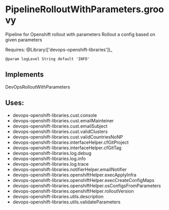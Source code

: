 # PipelineRolloutWithParameters.groovy
   Pipeline for Openshift rollout with parameters
   Rollout a config based on given parameters
  
   Requires: @Library(['devops-openshift-libraries'])_
  
    @param logLevel String default 'INFO'
  
## Implements
   DevOpsRolloutWithParameters
  
## Uses:
- devops-openshift-libraries.cust.console
- devops-openshift-libraries.cust.emailMainteiner
- devops-openshift-libraries.cust.emailSubject
- devops-openshift-libraries.cust.validClusters
- devops-openshift-libraries.cust.validCountriesNoNP
- devops-openshift-libraries.interfaceHelper.cfGitProject
- devops-openshift-libraries.interfaceHelper.cfGitTag
- devops-openshift-libraries.log.debug
- devops-openshift-libraries.log.info
- devops-openshift-libraries.log.trace
- devops-openshift-libraries.notifierHelper.emailNotifier
- devops-openshift-libraries.openshiftHelper.execApplyInfra
- devops-openshift-libraries.openshiftHelper.execCreateConfigMaps
- devops-openshift-libraries.openshiftHelper.osConfigsFromParameters
- devops-openshift-libraries.openshiftHelper.rolloutVersion
- devops-openshift-libraries.utils.description
- devops-openshift-libraries.utils.validateParameters
